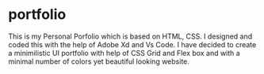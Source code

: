 # portfolio
This is my Personal Porfolio which is based on HTML, CSS. I designed and coded this with the help of Adobe Xd and Vs Code.
I have decided to create a minimilistic UI portfolio with help of CSS Grid and Flex box and with a minimal number of colors yet beautiful looking website.
